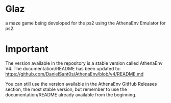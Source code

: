 # Glaz
a maze game being developed for the ps2 using the AthenaEnv Emulator for ps2.

# Important

The version available in the repository is a stable version called AthenaEnv V4. The documentation/README has been updated to: https://github.com/DanielSant0s/AthenaEnv/blob/v4/README.md

You can still use the version available in the AthenaEnv GitHub Releases section, the most stable version, but remember to use the documentation/README already available from the beginning.
